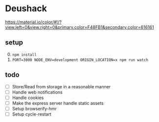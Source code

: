# Deushack

https://material.io/color/#!/?view.left=0&view.right=0&primary.color=F48FB1&secondary.color=616161


## setup

  0. `npm install`
  0. `PORT=3000 NODE_ENV=development ORIGIN_LOCATION=x npm run watch`


## todo

  - [ ] Store/Read from storage in a reasonable manner
  - [ ] Handle web notifications
  - [ ] Handle cookies
  - [ ] Make the express server handle static assets
  - [ ] Setup browserify-hmr
  - [ ] Setup cycle-restart
